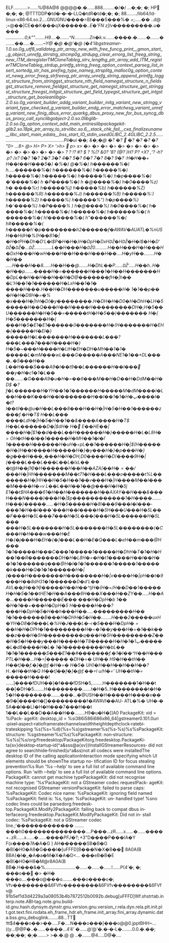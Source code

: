 ELF...........>......%@8A@8  @@@@�.�......888.........�/�/
...�;�;          �;           HP            �;�;           �;
@TTTDDP�td�‐�‐�‐LLQ�tdR�td�;�;                     �;
88......../lib64/ld‐linux‐x86‐64.so.2....GNUGNU����=B)���S���%�      +;.....��
..d@      ;=@��|CE��K���qX������..*E�’FN
z]lv���������.u�                                      ���
...............0;k""........H9....�.......^N....._.......Zn�k.v.......����.�.......�.......�.......��.....�.......~Y@
�@                                                      �@’�@
(�4’libgstreamer‐1.0.so.0g_utf8_validateg_ptr_array_new_with_free_funcg_print__gmon_start__g_object_unrefg_strrstrg_strcmp0g_strdupg_clear_errorg_list_freeg_string_new_ITM_deregisterTMCloneTableg_strv_lengthg_ptr_array_add_ITM_registerTMCloneTableg_strdup_printfg_string_freeg_option_context_parseg_list_insert_sortedg_str_has_prefixg_type_nameg_strsplitg_malloc0g_option_context_newg_error_freeg_strfreevg_ptr_array_unrefg_string_append_printfg_loggst_structure_from_stringgst_structure_nth_field_namegst_structure_n_fieldsgst_structure_remove_fieldgst_structure_get_namegst_structure_get_stringgst_structure_freegst_initgst_structure_get_field_typegst_structure_get_intgst_structure_get_booleanlibgio‐2.0.so.0g_variant_builder_addg_variant_builder_initg_variant_new_stringg_variant_type_checked_g_variant_builder_endg_error_matchesg_variant_unrefg_variant_new_finig_dbus_error_quarkg_dbus_proxy_new_for_bus_syncg_dbus_proxy_call_synclibgobject‐2.0.so.0libglib‐2.0.so.0g_option_context_add_main_entrieslibpackagekit‐glib2.so.18pk_ptr_array_to_strvlibc.so.6__stack_chk_fail__cxa_finalizeuname__libc_start_main_edata__bss_start_IO_stdin_usedGLIBC_2.4GLIBC_2.2.5....................................................Pii�ui      ��;
&�;�@ �? �?   �? �? �? �? "0> ...8>  @>  H>  P>  X>
‘>h>   p> x> �> �> �> �> �> �> �> �> �> �> �> �>
�> �> �> �> ? ? !? #? $ ? %(? &0? ’8? (@? )H?  *P?
+X?  ,‘? ‐h? .p? /x? 0�? 1�? 2�? 3�? 4�? 5�? 6�? 7�?
8�?  9�?  :H�H��+  H��t��H���5�)   �%�)   @�%�)   h������%�)
h.....������%�)   h������%�)  h�����%�)  h�����%�)  h�����%�)
h�����%�)  h�p����%�)  �‘����%�)  h   �P����%�)   h   �@����%�)
h�0����%z)  h� ����%r) h�����%j) h�����%b) h������%Z) h������%R)
h������%J) h������%B)  h�����%:)  h�����%2)  h�����%*)  h�����%")
h�p����%)  h�‘����%)  h�P����% ) h�@����%) h�0����%�( h� ����%�(
h�����%�(   h�����%�(   h������%�(   h   ������%�(    h!������%�(
h"������%�(    h#�����%�(    h$�����%�(   h%�����%�(   h&�����%�(
h’�p����%�( h(�‘����%�( h)�P����%�( h*�@����%�(  h+�0����%z(  h,�
����%r( h‐�����%j( h.�����%b( h/������%Z( h0������%R( h1������%J(
h2������%B(                   h3�����%:(                   f��%Z(
f�AWAV�$AUATL�%nUSH��HdH�%(H��$81�|$$�H�t$PH�D$h�D$‘L�l$P�H�H�}H�D$pH�D$xHǄ$�HǄ$�H�l$$�H�D$‘Ǆ$�Ǆ$�...Ǆ$..............L��H��$�H�Ǆ$0..........H��H��$�H�H��$�H�D$xH��$�H�wH��$�H��H��$�H��$�H��....H�yH��$........H��H��$
.....H��$�H��$8......H��H��$@.......H�D$hL��$P......Ǆ$‘.....H��$h..H��H��$p.......����H�=������H��$�1�H��H�������H�D$pL��H��H��H��H�D$@�������f
H�|$h��               �L$‘H��1�1�               �����H�L$xH��1�1�
����H��$�.H��H�D$H�������u��$��� H�~1�1��p���H�H�D$8H�=�%
�x���H�|$hH�D$(�y��������.H�DH�H�D$0�H�D$hH�LH�5 �����H��Q���H��H����H���������DH�;H�5��U������H�H�5��=�����tH�H�5��)�������  H�{
H�5�������H�{
���H�5�E1�E1������(I�������H�{H�������H�EH�{�����H�EI�}�����H�L�������H�������L���?���L���7���H����H�}
H�5�~���H����H�L$t      H�E                        H�D$H�MH��1�1�
�����L�mM���wL���G�����A���NE1�1��*DL����..�5���H��
L��H���S���A9�I��t9��L������H��I���                ��y�H�c1�1�L��
��.......�G���A9�u�H�=��6���M��H�D$��H�D$dM��H�D$
�?f�L������H�YH��1�1������H�����M�dM����I�$L��H���K���H��I�������H��I��1�1�H�پ
����I��t?I��tiI��@u�H��L���8���H��H�|$H�5�H��1��_����z���f.�H�T$
H��L��� ����L$dH�|$H�5�H��1��&����A����H�T$ H��L������D�|$dH� H�
E��HE��|����H�|$1��d���L��H������H�}�����H�L�L$8H�=OH�t$H��I��1�����H�MH��1�I�ľ
1�����H������H�uH�=pL��1������H�|$(H������H�}H��t����H�����H�}�y���H�}�p���H�}
�g���H���_���H�H�DH;D$0�   ���H�D$(����9H�|$(����L��$�L��$�L��L�l$xL��
�t$@H��                            j1Ҿ�H������H��H��AZA[��H�=�
�/���H�|$HH�������M��t71�H���L���o�����t%L�������H�|$HH��    H�5�
H��1��v���H�|$H����M��I����M����H�=v     L��L��H��1��@���H�H�5j
E1��t$HA���61�H��H�������H��AXAY��H���&���H���N����)���H�|$p������������1�H����.......H���}�����......�H�5�����H�8I���9���I�I���‐���1�H��I���‘���H��I����H�5H���U���H�5L���F���H�5L���7���H�5L���(���H�5L������H�5L���
���H�5L�������H�5L�������H�5L��������(�C���H�H���w���H�E
H�{�j���H�EH�{�]���L��H�E�Q���L�eH��m���@H���
1�1�����H���C���1�����1�����H�D$hH�T�
1�H�H��1��R�������DH�H�L$8H�=�H�t$1�����H��I��H��
1�1������q���@H�I�              1�1������1�����1������k���H�Q�
1�1������H�|$(����H��$������H��$������H�|$x����H�|$pH��t�9���H��$8dH3%(����H��H[]A0
1�1�                                                �����D�d$‘L��
AVL��jH��1Ҿ�����H��H��^_tjH�(H�=/H��D��1�����H�H�5�1��t$HE1�H��A���6H���X���H��ZY��.....H��A�...����H������E���~���H�D$pH�b
1��
�H�1��+���H�D$pH�5~H�����H���?���H�D$pH�5�H��h���H��.....���������H��
1�1�������B���H�D$HH�5�H��........H���2�����uxH�YH�D$8�9���L�%H�J���L�‐<�5���H�D$pH�=��H�H�D$PH�1���������H�=�1��y���H�=�1��k����z���H�5H���������q���H�5H���������Z���H�5�H���y���H����H�T$8�����H�H�پ1�1������L�d$8�_���H�L�
1�1���������H�bL��
1�1�1������S���E1��#�������f.�1�I��^H��H���PTL�H��...H�=|�����
�DH�=�     UH��     H9�H��tH��     H��t]��f.�]�@f.�H�=�    H�5�
UH)�H��H��H��H��?H..�H��tH�Q     H��t]��f�]�@f.��=I     u/H�=’
UH��tH�=*                                           �����H����!
......]����fDUH��]�f���fDSH�5,........H�������1�H��t  ��[�DH�5........H��������.......t�H�5..H��������t�H�5�H��������.......���...�@USH��H�����H����x���9�|����H�[]���������f�AWAVI��AU‐
ATL�%�               UH�‐�              SA��I��L)�H�H���7���H��t
1��L��L��D��A��H��........H9�u�H�[]A0 PackageKit: xid  =  %iPack‐
ageKit:   desktop_id  =  %si386i586i686x86_64|gstreamer0.101.0uri
‐pixel‐aspect‐ratioframeratechannelswidthheightdepthclock‐ratebi‐
trateskipping   %s(%s=%d)(%s=%s)gstreamer%s(%s‐%s)%s%sPackageKit:
structure:     %sgstreamer%s(%s)%sPackageKit:      non‐structure:
%s%s|%s/org/freedesktop/PackageKitorg.freedesktop.PackageKi‐
ta{sv}desktop‐startup‐id(^a&sss@a{sv})InstallGStreamerResources‐
did  not  agree to searchhide‐finished(u^a&ss)not all codecs were
installedThe desktop ID  of  the  calling  applicationInteraction
mode  specifying which UI elements should be shownThe startup no‐
tification ID for focus stealing prevention%s Run ’%s ‐‐help’  to
see  a  full  list  of available command line options.  Run ’with
‐‐help’ to see a full list of  available  command  line  options.
PackageKit:  cannot get machine typePackageKit: did not recognise
machine type: ’%s’PackageKit: not a GStreamer codec  requestPack‐
ageKit:  not  recognised  GStreamer  versionPackageKit: failed to
parse caps: %sPackageKit: Codec nice name: %sPackageKit: ignoring
field  named  %sPackageKit: field is: %s, type: %sPackageKit: un‐
handled type!  %sno  codec  lines  could  be  parsedorg.freedesk‐
top.PackageKit.Modify2PackageKit: falling back to compat dbus in‐
terfaceorg.freedesktop.PackageKit.ModifyPackageKit: Did  not  in‐
stall    codec:    %sPackageKit:    not    a    GStreamer   codec
line.;‘�������������                                     .......
���h0��������������....P���...zR......x......�......����+..zR......x......�......$����PFJ�?;*3$"D����P���lA�Y
F(x����7A�A�G                 ]                 AH������SB�B�G
�B(�H0�A8�G���I�\[uFFFD]B���N�X�B��       8A0A(B
BBA{�I�_�A�a�M�X�A�D<...                     ���eB�B�E
�B(�H0�H8�M@r8A0A(B
BB�.H���&�%........................�......�......�......!......P(4’�;
�; ���o��  �> �H�   ���o....���o@���o........���o����o�;
Vfv��������&6FVfv��������&6FVfv��������&6FVfv@
91b5ef1d3d4229a3a08053b4b7872512b0092b.debug\[uFFFD]Wf.shstrtab.interp.note.ABI‐tag.note.gnu.build‐id.gnu.hash.dynsym.dynstr.gnu.version.gnu.version_r.rela.dyn.rela.plt.init.plt.got.text.fini.rodata.eh_frame_hdr.eh_frame.init_array.fini_array.dynamic.data.bss.gnu_debuglink........88...TT
!tt$4���o��>��.....F�....N���o���[���o@@0.jpptBHH~...((y...@@P�..�......����...4’4’   �......@’@’�.�‐�‐L�........0.0.�.��;
��;��; �;�.......> >�.�.@ @ ..�.......@4.....D@�....

